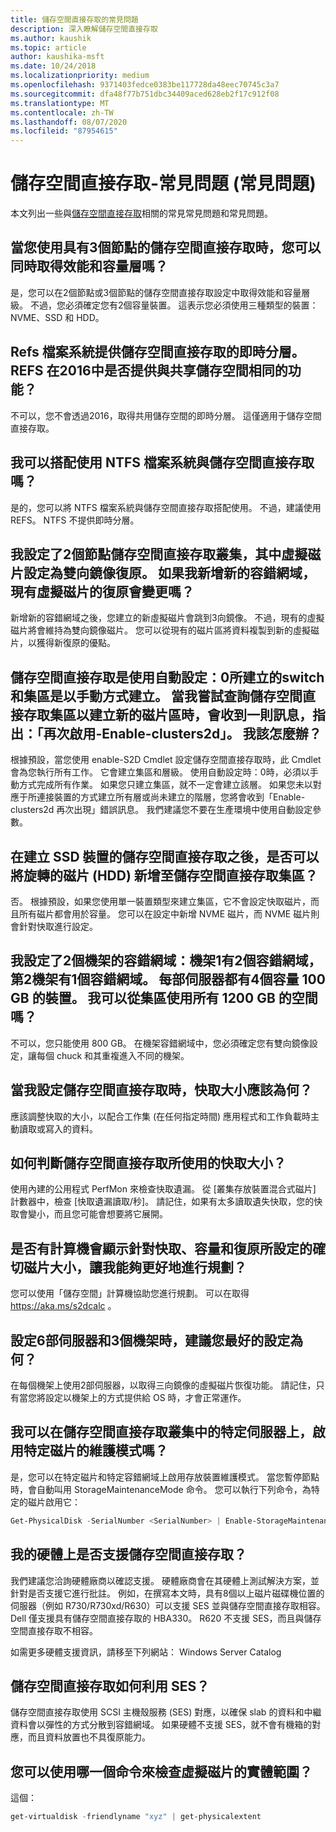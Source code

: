 ```yaml
---
title: 儲存空間直接存取的常見問題
description: 深入瞭解儲存空間直接存取
ms.author: kaushik
ms.topic: article
author: kaushika-msft
ms.date: 10/24/2018
ms.localizationpriority: medium
ms.openlocfilehash: 9371403fedce0383be117728da48eec70745c3a7
ms.sourcegitcommit: dfa48f77b751dbc34409aced628eb2f17c912f08
ms.translationtype: MT
ms.contentlocale: zh-TW
ms.lasthandoff: 08/07/2020
ms.locfileid: "87954615"
---
```

# <a name="storage-spaces-direct---frequently-asked-questions-faq"></a>儲存空間直接存取-常見問題 (常見問題) 

本文列出一些與[儲存空間直接存取](storage-spaces-direct-overview.md)相關的常見常見問題和常見問題。

## <a name="when-you-use-storage-spaces-direct-with-3-nodes-can-you-get-both-performance-and-capacity-tiers"></a>當您使用具有3個節點的儲存空間直接存取時，您可以同時取得效能和容量層嗎？

是，您可以在2個節點或3個節點的儲存空間直接存取設定中取得效能和容量層級。 不過，您必須確定您有2個容量裝置。 這表示您必須使用三種類型的裝置： NVME、SSD 和 HDD。

## <a name="refs-file-system-provides-real-time-tiering-with-storage-spaces-direct-does-refs-provide-the-same-functionality-with-shared-storage-spaces-in-2016"></a>Refs 檔案系統提供儲存空間直接存取的即時分層。 REFS 在2016中是否提供與共享儲存空間相同的功能？

不可以，您不會透過2016，取得共用儲存空間的即時分層。 這僅適用于儲存空間直接存取。

## <a name="can-i-use-an-ntfs-file-system-with-storage-spaces-direct"></a>我可以搭配使用 NTFS 檔案系統與儲存空間直接存取嗎？

是的，您可以將 NTFS 檔案系統與儲存空間直接存取搭配使用。 不過，建議使用 REFS。 NTFS 不提供即時分層。

## <a name="i-have-configured-2-node-storage-spaces-direct-clusters-where-the-virtual-disk-is-configured-as-2-way-mirror-resiliency-if-i-add-a-new-fault-domain-will-the-resiliency-of-the-existing-virtual-disk-change"></a>我設定了2個節點儲存空間直接存取叢集，其中虛擬磁片設定為雙向鏡像復原。 如果我新增新的容錯網域，現有虛擬磁片的復原會變更嗎？

新增新的容錯網域之後，您建立的新虛擬磁片會跳到3向鏡像。 不過，現有的虛擬磁片將會維持為雙向鏡像磁片。 您可以從現有的磁片區將資料複製到新的虛擬磁片，以獲得新復原的優點。

## <a name="the-storage-spaces-direct-was-created-using-the-autoconfig0-switch-and-the-pool-was-created-manually-when-i-try-to-query-the-storage-spaces-direct-pool-to-create-a-new-volume-i-get-a-message-saying-enable-clusters2d-again-what-should-i-do"></a>儲存空間直接存取是使用自動設定：0所建立的switch 和集區是以手動方式建立。 當我嘗試查詢儲存空間直接存取集區以建立新的磁片區時，會收到一則訊息，指出：「再次啟用-Enable-clusters2d」。 我該怎麼辦？

根據預設，當您使用 enable-S2D Cmdlet 設定儲存空間直接存取時，此 Cmdlet 會為您執行所有工作。 它會建立集區和層級。 使用自動設定時：0時，必須以手動方式完成所有作業。 如果您只建立集區，就不一定會建立該層。 如果您未以對應于所連接裝置的方式建立所有層或尚未建立的階層，您將會收到「Enable-clusters2d 再次出現」錯誤訊息。 我們建議您不要在生產環境中使用自動設定參數。

## <a name="is-it-possible-to-add-a-spinning-disk-hdd-to-the-storage-spaces-direct-pool-after-you-have-created-storage-spaces-direct-with-ssd-devices"></a>在建立 SSD 裝置的儲存空間直接存取之後，是否可以將旋轉的磁片 (HDD) 新增至儲存空間直接存取集區？

否。 根據預設，如果您使用單一裝置類型來建立集區，它不會設定快取磁片，而且所有磁片都會用於容量。 您可以在設定中新增 NVME 磁片，而 NVME 磁片則會針對快取進行設定。

## <a name="i-have-configured-a-2-rack-fault-domain-rack-1-has-2-fault-domains-rack-2-has-1-fault-domain-each-server-has-4-capacity-100-gb-devices-can-i-use-all-1200-gb-of-space-from-the-pool"></a>我設定了2個機架的容錯網域：機架1有2個容錯網域，第2機架有1個容錯網域。 每部伺服器都有4個容量 100 GB 的裝置。 我可以從集區使用所有 1200 GB 的空間嗎？

不可以，您只能使用 800 GB。 在機架容錯網域中，您必須確定您有雙向鏡像設定，讓每個 chuck 和其重複進入不同的機架。

## <a name="what-should-the-cache-size-be-when-i-am-configuring-storage-spaces-direct"></a>當我設定儲存空間直接存取時，快取大小應該為何？

應該調整快取的大小，以配合工作集 (在任何指定時間) 應用程式和工作負載時主動讀取或寫入的資料。

## <a name="how-can-i-determine-the-size-of-cache-that-is-being-used-by-storage-spaces-direct"></a>如何判斷儲存空間直接存取所使用的快取大小？

使用內建的公用程式 PerfMon 來檢查快取遺漏。 從 [叢集存放裝置混合式磁片] 計數器中，檢查 [快取遺漏讀取/秒]。 請記住，如果有太多讀取遺失快取，您的快取會變小，而且您可能會想要將它展開。

## <a name="is-there-a-calculator-that-shows-the-exact-size-of-the-disks-that-are-being-set-aside-for-cache-capacity-and-resiliency-that-would-enable-me-to-plan-better"></a>是否有計算機會顯示針對快取、容量和復原所設定的確切磁片大小，讓我能夠更好地進行規劃？

您可以使用「儲存空間」計算機協助您進行規劃。 可以在取得 https://aka.ms/s2dcalc 。

## <a name="what-is-the-best-configuration-that-you-would-recommend-when-configuring-6-servers-and-3-racks"></a>設定6部伺服器和3個機架時，建議您最好的設定為何？

在每個機架上使用2部伺服器，以取得三向鏡像的虛擬磁片恢復功能。 請記住，只有當您將設定以機架上的方式提供給 OS 時，才會正常運作。

## <a name="can-i-enable-maintenance-mode-for-a-specific-disk-on-a-specific-server-in-storage-spaces-direct-cluster"></a>我可以在儲存空間直接存取叢集中的特定伺服器上，啟用特定磁片的維護模式嗎？

是，您可以在特定磁片和特定容錯網域上啟用存放裝置維護模式。 當您暫停節點時，會自動叫用 StorageMaintenanceMode 命令。 您可以執行下列命令，為特定的磁片啟用它：

```powershell
Get-PhysicalDisk -SerialNumber <SerialNumber> | Enable-StorageMaintenanceMode
```

## <a name="is-storage-spaces-direct-supported-on-my-hardware"></a>我的硬體上是否支援儲存空間直接存取？

我們建議您洽詢硬體廠商以確認支援。 硬體廠商會在其硬體上測試解決方案，並針對是否支援它進行批註。 例如，在撰寫本文時，具有8個以上磁片磁碟機位置的伺服器（例如 R730/R730xd/R630）可以支援 SES 並與儲存空間直接存取相容。 Dell 僅支援具有儲存空間直接存取的 HBA330。 R620 不支援 SES，而且與儲存空間直接存取不相容。

如需更多硬體支援資訊，請移至下列網站： Windows Server Catalog

## <a name="how-does-storage-spaces-direct-make-use-of-ses"></a>儲存空間直接存取如何利用 SES？

儲存空間直接存取使用 SCSI 主機殼服務 (SES) 對應，以確保 slab 的資料和中繼資料會以彈性的方式分散到容錯網域。 如果硬體不支援 SES，就不會有機箱的對應，而且資料放置也不具復原能力。

## <a name="which-command-can-you-use-to-check-the-physical-extent-for-a-virtual-disk"></a>您可以使用哪一個命令來檢查虛擬磁片的實體範圍？

這個：

```powershell
get-virtualdisk -friendlyname "xyz" | get-physicalextent
```
